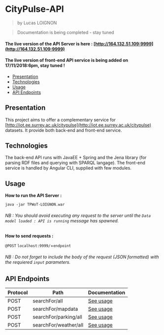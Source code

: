 
# CityPulse-API
> by Lucas LOIGNON

> Documentation is being completed - stay tuned

#### The live version of the API Server is here : [http://164.132.51.109:9999](http://164.132.51.109:9999)
#### The live version of front-end API service is being added on 17/11/2018:6pm, stay tuned !


+ [Presentation](#presentation)
+ [Technologies](#technologies)
+ [Usage](#usage)
+ [API Endpoints](#api-endpoints)


## Presentation

This project aims to offer a complementary service for [http://iot.ee.surrey.ac.uk/citypulse](http://iot.ee.surrey.ac.uk/citypulse) datasets.
It provide both back-end and front-end service.

## Technologies

The back-end API runs with JavaEE + Spring and the Jena library (for parsing RDF files and querying with SPARQL langage).
The front-end service is handled by Angular CLI, supplied with few modules.

## Usage

**How to run the API Server :** 

`java -jar TPWoT-LOIGNON.war`

###### NB : You should avoid executing any request to the server until the `Data model loaded : API is running` message has spawned. ######

**How to send requests :**

 `@POST` `localhost:9999/`+`endpoint`

###### NB : Do not forget to include the body of the request (JSON formatted) with the requiered `input` parameters. ######

## API Endpoints

| Protocol  | Path  | Documentation  |
|--------------------------------------------------------|--------------------------------------------------------|--------------------------------------------------------|
| POST  | searchFor/all  | [See usage](https://github.com/LucasL13/citypulse-api/blob/master/Documentation/searchFor.all.md)  |
| POST  | searchFor/mapdata  | [See usage](https://github.com/LucasL13/citypulse-api/blob/master/Documentation/searchFor.mapdata.md) |
| POST  | searchFor/parking/all  | [See usage](https://github.com/LucasL13/citypulse-api/blob/master/Documentation/searchFor.parking.all.md)  |
| POST  | searchFor/weather/all  | [See usage](https://github.com/LucasL13/citypulse-api/blob/master/Documentation/searchFor.weather.all.md) |

